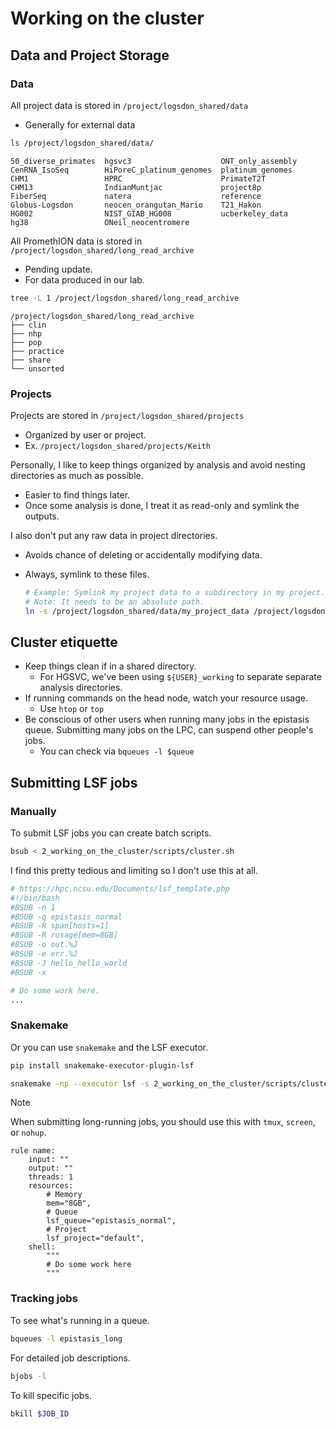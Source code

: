 # Working on the cluster

## Data and Project Storage
### Data
All project data is stored in `/project/logsdon_shared/data`
* Generally for external data

```bash
ls /project/logsdon_shared/data/
```
```
50_diverse_primates  hgsvc3                    ONT_only_assembly
CenRNA_IsoSeq        HiPoreC_platinum_genomes  platinum_genomes
CHM1                 HPRC                      PrimateT2T
CHM13                IndianMuntjac             project8p
FiberSeq             natera                    reference
Globus-Logsdon       neocen_orangutan_Mario    T21_Hakon
HG002                NIST_GIAB_HG008           ucberkeley_data
hg38                 ONeil_neocentromere
```

All PromethION data is stored in `/project/logsdon_shared/long_read_archive`
* Pending update.
* For data produced in our lab.

```bash
tree -L 1 /project/logsdon_shared/long_read_archive
```
```
/project/logsdon_shared/long_read_archive
├── clin
├── nhp
├── pop
├── practice
├── share
└── unsorted
```

### Projects
Projects are stored in `/project/logsdon_shared/projects`
* Organized by user or project.
* Ex. `/project/logsdon_shared/projects/Keith`

Personally, I like to keep things organized by analysis and avoid nesting directories as much as possible.
* Easier to find things later.
* Once some analysis is done, I treat it as read-only and symlink the outputs.

I also don't put any raw data in project directories.
* Avoids chance of deleting or accidentally modifying data.
* Always, symlink to these files.

    ```bash
    # Example: Symlink my project data to a subdirectory in my project.
    # Note: It needs to be an absolute path.
    ln -s /project/logsdon_shared/data/my_project_data /project/logsdon-shared/projects/my_project/data
    ```

## Cluster etiquette
* Keep things clean if in a shared directory.
    * For HGSVC, we've been using `${USER}_working` to separate separate analysis directories.
* If running commands on the head node, watch your resource usage.
    * Use `htop` or `top`
* Be conscious of other users when running many jobs in the epistasis queue. Submitting many jobs on the LPC, can suspend other people's jobs.
    * You can check via `bqueues -l $queue`

## Submitting LSF jobs

### Manually
To submit LSF jobs you can create batch scripts.
```bash
bsub < 2_working_on_the_cluster/scripts/cluster.sh
```

I find this pretty tedious and limiting so I don't use this at all.
```bash
# https://hpc.ncsu.edu/Documents/lsf_template.php
#!/bin/bash
#BSUB -n 1
#BSUB -q epistasis_normal
#BSUB -R span[hosts=1]
#BSUB -R rusage[mem=8GB]
#BSUB -o out.%J
#BSUB -e err.%J
#BSUB -J hello_hello_world
#BSUB -x

# Do some work here.
...
```

### Snakemake
Or you can use `snakemake` and the LSF executor.
```bash
pip install snakemake-executor-plugin-lsf
```

```bash
snakemake -np --executor lsf -s 2_working_on_the_cluster/scripts/cluster.smk
```

> [!NOTE]
> When submitting long-running jobs, you should use this with `tmux`, `screen`, or `nohup`.

```
rule name:
    input: ""
    output: ""
    threads: 1
    resources:
        # Memory
        mem="8GB",
        # Queue
        lsf_queue="epistasis_normal",
        # Project
        lsf_project="default", 
    shell:
        """
        # Do some work here
        """
```

### Tracking jobs
To see what's running in a queue.
```bash
bqueues -l epistasis_long
```

For detailed job descriptions.
```bash
bjobs -l
```

To kill specific jobs.
```bash
bkill $JOB_ID
```
